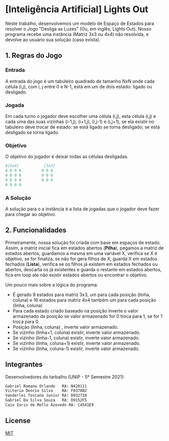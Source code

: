 # [Inteligência Artificial] Lights Out

Neste trabalho, desenvolvemos um modelo de Espaço de Estados para resolver o Jogo "Desliga as Luzes" (Ou, em inglês, Lights Out). Nosso programa recebe uma instância (Matriz 3x3 ou 4x4) não resolvida, e devolve ao usuário sua solução (caso exista).


## 1. Regras do Jogo

### Entrada
A entrada do jogo é um tabuleiro quadrado de tamanho NxN onde cada célula (i,j), com i, j entre 0 e N-1, está em um de dois estado: ligado ou desligado.


### Jogada
Em cada turno o jogador deve escolher uma célula (i,j), esta célula (i,j) e cada uma das suas vizinhas (i-1,j), (i+1,j), (i,j-1) e (i,j+1), se ela existir no tabuleiro deve trocar de estado: se está ligado se torna desligado; se está desligado se torna ligado.

### Objetivo
O objetivo do jogador é deixar todas as células desligadas.

```python
#[4x4]           [3x3]
0 0 0 0	        0 0 0
0 0 0 0         0 0 0
0 0 0 0	        0 0 0
0 0 0 0
```

### A Solução
A solução para o a instância é a lista de jogadas que o jogador deve fazer para chegar ao objetivo.

## 2. Funcionalidades

Primeiramente, nossa solução foi criada com base em espaços de estado. Assim, a matriz inicial fica em estados abertos (**Pilha**), pegamos a matriz de estados abertos, guardamos a mesma em uma variável X, verifica se X é objetivo, se for finaliza, se não for gera filhos de X, guarda X em estados fechados (**Lista**), verifica se os filhos já existem em estados fechados ou abertos, descarta os já existentes e guarda o restante em estados abertos, fica em loop ate não existir estados abertos ou encontrar o objetivo. 

Um pouco mais sobre a lógica do programa:

- É gerado 9 estados para matriz 3x3, um para cada posição (linha, coluna) e 16 estados para matriz 4x4 também um para  cada posição (linha, coluna)
- Para cada estado criado baseado na posição inverte o valor armazenado da posição se valor armazenado for 0 troca para 1, se for 1 troca para 0.
- Posição (linha, coluna) , inverte valor armazenado.
- Se vizinho (linha+1, coluna) existir, inverte valor armazenado.
- Se vizinho (linha-1, coluna) existir, inverte valor armazenado.
- Se vizinho (linha, coluna+1) existir, inverte valor armazenado.
- Se vizinho (linha, coluna-1) existir, inverte valor armazenado.


## Integrantes
Desenvolvedores do tarbalho (UNIP - 5º Semestre 2021):

```python
Gabriel Romano Orlando   RA: N420111
Victoria Deorio Silva    RA: F0378B2
Vanderlei Toscano Junior RA: D9327I8
Gabriel Da Silva Souza   RA: D9152F5
Caio Iorio de Mello Azevedo RA: C4541E9
```

## License
[MIT](https://choosealicense.com/licenses/mit/)

